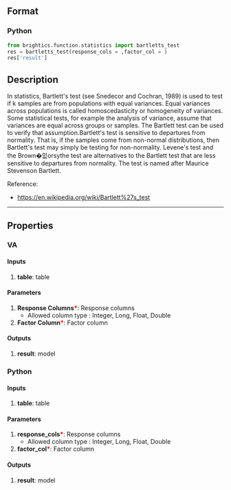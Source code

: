 ## Format
### Python
```python
from brightics.function.statistics import bartletts_test
res = bartletts_test(response_cols = ,factor_col = )
res['result']
```

## Description
In statistics, Bartlett's test (see Snedecor and Cochran, 1989) is used to test if k samples are from populations with equal variances. Equal variances across populations is called homoscedasticity or homogeneity of variances. Some statistical tests, for example the analysis of variance, assume that variances are equal across groups or samples. The Bartlett test can be used to verify that assumption.Bartlett's test is sensitive to departures from normality. That is, if the samples come from non-normal distributions, then Bartlett's test may simply be testing for non-normality. Levene's test and the Brown�밊orsythe test are alternatives to the Bartlett test that are less sensitive to departures from normality. The test is named after Maurice Stevenson Bartlett. 

Reference:
+ <https://en.wikipedia.org/wiki/Bartlett%27s_test>

---

## Properties
### VA
#### Inputs
1. **table**: table

#### Parameters
1. **Response Columns**<b style="color:red">*</b>: Response columns
   - Allowed column type : Integer, Long, Float, Double
2. **Factor Column**<b style="color:red">*</b>: Factor column

#### Outputs
1. **result**: model

### Python
#### Inputs
1. **table**: table

#### Parameters
1. **response_cols**<b style="color:red">*</b>: Response columns
   - Allowed column type : Integer, Long, Float, Double
2. **factor_col**<b style="color:red">*</b>: Factor column

#### Outputs
1. **result**: model

